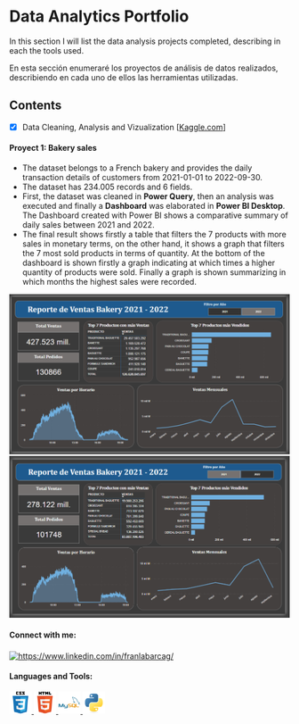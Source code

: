 # Data Analytics Portfolio

<!--

**Fraan-Lab/Fraan-Lab** is a ✨ _special_ ✨ repository because its `README.md` (this file) appears on your GitHub profile. -->

<p> In this section I will list the data analysis projects completed, describing in each the tools used. </p>

<p> En esta sección enumeraré los proyectos de análisis de datos realizados, describiendo en cada uno de ellos las herramientas utilizadas. </p>

## Contents
  - [x] Data Cleaning, Analysis and Vizualization [[Kaggle.com](https://www.kaggle.com/)]
 #### Proyect 1: Bakery sales

- The dataset belongs to a French bakery and provides the daily transaction details of customers from 2021-01-01 to 2022-09-30.
- The dataset has 234.005 records and 6 fields.
- First, the dataset was cleaned in **Power Query**, then an analysis was executed and finally a **Dashboard** was elaborated in **Power BI Desktop**. The Dashboard created with Power BI shows a comparative summary of daily sales between 2021 and 2022.
- The final result shows firstly a table that filters the 7 products with more sales in monetary terms, on the other hand, it shows a graph that filters the 7 most sold products in terms of quantity. At the bottom of the dashboard is shown firstly a graph indicating at which times a higher quantity of products were sold. Finally a graph is shown summarizing in which months the highest sales were recorded.

![image](https://github.com/Fraan-Lab/Data_Analysis_Portfolio/blob/main/Power%20BI/Dashboard%202021%20Bakery_sales.png)
![image](https://github.com/Fraan-Lab/Data_Analysis_Portfolio/blob/main/Power%20BI/Dashboard%202022%20Bakery_sales.png)


<h4 align="left">Connect with me:</h4>
<p align="left">
<a href="https://linkedin.com/in/https://www.linkedin.com/in/franlabarcag/" target="blank"><img align="center" src="https://raw.githubusercontent.com/rahuldkjain/github-profile-readme-generator/master/src/images/icons/Social/linked-in-alt.svg" alt="https://www.linkedin.com/in/franlabarcag/" height="30" width="40" /></a>
</p>

<h4 align="left">Languages and Tools:</h4>
<p align="left"> <a href="https://www.w3schools.com/css/" target="_blank" rel="noreferrer"> <img src="https://raw.githubusercontent.com/devicons/devicon/master/icons/css3/css3-original-wordmark.svg" alt="css3" width="40" height="40"/> </a> <a href="https://www.w3.org/html/" target="_blank" rel="noreferrer"> <img src="https://raw.githubusercontent.com/devicons/devicon/master/icons/html5/html5-original-wordmark.svg" alt="html5" width="40" height="40"/> </a> <a href="https://www.mysql.com/" target="_blank" rel="noreferrer"> <img src="https://raw.githubusercontent.com/devicons/devicon/master/icons/mysql/mysql-original-wordmark.svg" alt="mysql" width="40" height="40"/> </a> <a href="https://www.python.org" target="_blank" rel="noreferrer"> <img src="https://raw.githubusercontent.com/devicons/devicon/master/icons/python/python-original.svg" alt="python" width="40" height="40"/> </a> </p>
